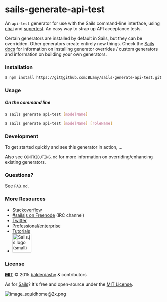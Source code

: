# sails-generate-api-test

An `api-test` generator for use with the Sails command-line interface, using [chai](http://chaijs.com/) and [supertest](https://github.com/visionmedia/supertest).  An easy way to strap up API acceptance tests.

Certain generators are installed by default in Sails, but they can be overridden.  Other generators create entirely new things.  Check the [Sails docs](http://sailsjs.org/#!documentation) for information on installing generator overrides / custom generators and information on building your own generators.



### Installation

```sh
$ npm install https://git@github.com:BLamy/sails-generate-api-test.git
```


### Usage

##### On the command line

```sh
$ sails generate api-test [modelName]
```

```sh
$ sails generate api-test [modelName] [roleName]
```


### Development

To get started quickly and see this generator in action, ...

Also see `CONTRIBUTING.md` for more information on overriding/enhancing existing generators.



### Questions?

See `FAQ.md`.



### More Resources

- [Stackoverflow](http://stackoverflow.com/questions/tagged/sails.js)
- [#sailsjs on Freenode](http://webchat.freenode.net/) (IRC channel)
- [Twitter](https://twitter.com/sailsjs)
- [Professional/enterprise](https://github.com/balderdashy/sails-docs/blob/master/FAQ.md#are-there-professional-support-options)
- [Tutorials](https://github.com/balderdashy/sails-docs/blob/master/FAQ.md#where-do-i-get-help)
- <a href="http://sailsjs.org" target="_blank" title="Node.js framework for building realtime APIs."><img src="https://github-camo.global.ssl.fastly.net/9e49073459ed4e0e2687b80eaf515d87b0da4a6b/687474703a2f2f62616c64657264617368792e6769746875622e696f2f7361696c732f696d616765732f6c6f676f2e706e67" width=60 alt="Sails.js logo (small)"/></a>


### License

**[MIT](./LICENSE)**
&copy; 2015 [balderdashy](http://github.com/balderdashy) & contributors

As for [Sails](http://sailsjs.org)?  It's free and open-source under the [MIT License](http://sails.mit-license.org/).

![image_squidhome@2x.png](http://i.imgur.com/RIvu9.png)
